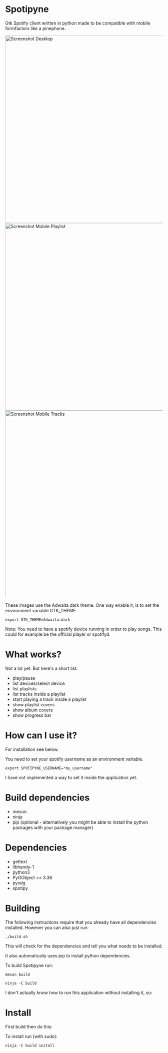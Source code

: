 # Spotipyne
Gtk Spotify client written in python made to be compatible with mobile formfactors like a pinephone.

<img src="https://gitlab.com/dann-merlin/spotipyne/-/raw/master/assets/desktop_library.png" alt="Screenshot Desktop" title="Screenshot Desktop" height=600/>
<br/>
<img src="https://gitlab.com/dann-merlin/spotipyne/-/raw/master/assets/mobile_playlists.png" alt="Screenshot Mobile Playlist" title="Screenshot Mobile Playlist" height=600/>
<img src="https://gitlab.com/dann-merlin/spotipyne/-/raw/master/assets/mobile_tracks.png" alt="Screenshot Mobile Tracks" title="Screenshot Mobile Tracks" height=600/>
<br/>

These images use the Adwaita dark theme. One way enable it, is to set the environment variable GTK_THEME

``export GTK_THEME=Adwaita:dark``

Note: You need to have a spotify device running in order to play songs. This could for example be the official player or spotifyd.

# What works?

Not a lot yet. But here's a short list:

- play/pause
- list devices/select device
- list playlists
- list tracks inside a playlist
- start playing a track inside a playlist
- show playlist covers
- show album covers
- show progress bar

# How can I use it?

For installation see below.

You need to set your spotify username as an environment variable.

``export SPOTIPYNE_USERNAME="my_username"``

I have not implemented a way to set it inside the application yet.

# Build dependencies

- meson
- ninja
- pip (optional - alternatively you might be able to install the python packages with your package manager)

# Dependencies

- gettext
- libhandy-1
- python3
- PyGObject >= 3.36
- pyxdg
- spotipy

# Building

The following instructions require that you already have all dependencies installed. However you can also just run:

``./build.sh``

This will check for the dependencies and tell you what needs to be installed.

It also automatically uses pip to install python dependencies.

To build Spotipyne run:

``
meson build
``

``
ninja -C build
``

I don't actually know how to run this application without installing it, so:

# Install

First build then do this:

To install run (with sudo):

``
ninja -C build install
``
